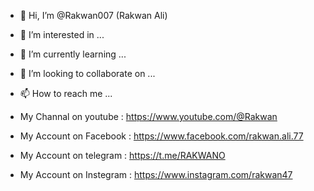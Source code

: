 - 👋 Hi, I’m @Rakwan007 (Rakwan Ali)
- 👀 I’m interested in ...
- 🌱 I’m currently learning ...
- 💞️ I’m looking to collaborate on ...
- 📫 How to reach me ...

- My Channal on youtube :
https://www.youtube.com/@Rakwan
- My Account on Facebook :
https://www.facebook.com/rakwan.ali.77
- My Account on telegram :
https://t.me/RAKWANO
- My Account on Instegram :
https://www.instagram.com/rakwan47
<!---
Rakwan007/Rakwan007 is a ✨ special ✨ repository because its `README.md` (this file) appears on your GitHub profile.
You can click the Preview link to take a look at your changes.
--->
